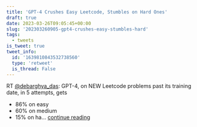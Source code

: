 ```yaml
---
title: 'GPT-4 Crushes Easy Leetcode, Stumbles on Hard Ones'
draft: true
date: 2023-03-26T09:05:45+00:00
slug: '202303260905-gpt4-crushes-easy-stumbles-hard'
tags:
  - tweets
is_tweet: true
tweet_info:
  id: '1639810843532738560'
  type: 'retweet'
  is_thread: False
---
```




RT [@debarghya_das](https://x.com/debarghya_das): GPT-4, on NEW Leetcode problems past its training date, in 5 attempts, gets
 - 86% on easy
 - 60% on medium
 - 15% on ha… [continue reading](https://x.com/sytelus/status/1639810843532738560)
